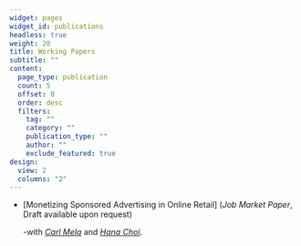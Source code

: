 ```yaml
---
widget: pages
widget_id: publications
headless: true
weight: 20
title: Working Papers
subtitle: ""
content:
  page_type: publication
  count: 5
  offset: 0
  order: desc
  filters:
    tag: ""
    category: ""
    publication_type: ""
    author: ""
    exclude_featured: true
design:
  view: 2
  columns: "2"
---
```

* [Monetizing Sponsored Advertising in Online Retail]
  (_Job Market Paper_, Draft available upon request)

  -with *[Carl Mela](https://www.cfmela.com)* and *[Hana Choi](https://hanachoi.github.io)*.

